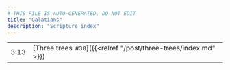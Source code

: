 ```yaml
---
# THIS FILE IS AUTO-GENERATED, DO NOT EDIT
title: "Galatians"
description: "Scripture index"
---
```


|  |  |
| --- | --- |
| 3:13 | [Three trees<span style="font-size:smaller; padding-left:0.5em;">#38</span>]({{<relref "/post/three-trees/index.md" >}}) |
